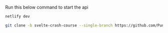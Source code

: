 [//]:<> (Svelte 20 hours course https://www.youtube.com/watch?v=UGBJHYpHPvA)
[//]:<> (Admin Dashboard https://www.youtube.com/watch?v=wYpCWwD1oz0)
[//]:<> (Build a dev portfolio https://www.freecodecamp.org/news/build-your-developer-portfolio-from-scratch-with-sveltekit-and-graphcms/)
[//]:<> (lama dev portfolio https://www.youtube.com/watch?v=0aPLk2e2Z3g&t=96s)
[//]:<> (lama dev mongodb backend https://www.youtube.com/watch?v=ldGl6L4Vktk&list=PLj-4DlPRT48nSySC5-TtF4Ve3fceLs9qs)
[//]:<> (implement design pattern present here https://github.com/GurkanDemirlerli/NodeJS-TypeScript-API)
[//]:<> (what is DI: https://www.youtube.com/watch?v=EPv9-cHEmQw)
[//]:<> (https://github.com/aydrian/ugly-sweater-app)
[//]:<> (https://github.com/makinhs/toptal-rest-series)
[//]:<> (https://github.com/saefullohmaslul/netlify-serverless-nest)
[//]:<> (sveltekit tutorial series https://www.youtube.com/watch?v=_M-iOKo4FnE&list=PL4cUxeGkcC9hpM9ARM59Ve3jqcb54dqiP&index=2)


Run this below command to start the api

```sh
netlify dev
```
```sh
git clone -b svelte-crash-course --single-branch https://github.com/PuneetSivananda/ytube-projects .
```